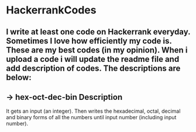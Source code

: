 # HackerrankCodes
I write at least one code on Hackerrank everyday. Sometimes I love how efficiently my code is. These are my best codes (in my opinion).
When i upload a code i will update the readme file and add description of codes. The descriptions are below: 
----------------------------------------------------------------------------
## -> hex-oct-dec-bin Description
It gets an input (an integer). Then writes the hexadecimal, octal, decimal and binary forms of all the numbers until input number (including input number).
